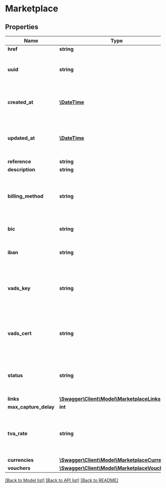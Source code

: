 # Marketplace

## Properties
Name | Type | Description | Notes
------------ | ------------- | ------------- | -------------
**href** | **string** |  | [optional] 
**uuid** | **string** | Unique identifier. This field is automatically generated. | [optional] 
**created_at** | [**\DateTime**](\DateTime.md) | Creation date. This field is automatically generated. | [optional] 
**updated_at** | [**\DateTime**](\DateTime.md) | Date of the last modification. This field is automatically generated. | [optional] 
**reference** | **string** |  | 
**description** | **string** |  | 
**billing_method** | **string** | Defines whether commission is computed against each order or monthly. | [optional] 
**bic** | **string** | Bank code of the marketplace. | [optional] 
**iban** | **string** | Account number of the marketplace. | [optional] 
**vads_key** | **string** | Marketplace identifier with Lyra Collect. This field is generated by Lyra Collect. | [optional] 
**vads_cert** | **string** | Marketplace certificate with Lyra Collect. This field is generated by Lyra Collect | [optional] 
**status** | **string** | Current status of the marketplace. This field is managed by Lyra Collect. | [optional] 
**links** | [**\Swagger\Client\Model\MarketplaceLinks**](MarketplaceLinks.md) |  | [optional] 
**max_capture_delay** | **int** |  | [optional] 
**tva_rate** | **string** | VAT rate, expressed in %. For example: 20,4 means 20,4% of TVA rate. | [optional] 
**currencies** | [**\Swagger\Client\Model\MarketplaceCurrency[]**](MarketplaceCurrency.md) |  | 
**vouchers** | [**\Swagger\Client\Model\MarketplaceVoucher[]**](MarketplaceVoucher.md) |  | 

[[Back to Model list]](../README.md#documentation-for-models) [[Back to API list]](../README.md#documentation-for-api-endpoints) [[Back to README]](../README.md)


